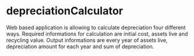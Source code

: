 # depreciationCalculator
Web based application is allowing to calculate depreciation four different ways.
Required informations for calculation are initial cost, assets live and recycling value. 
Output informations are every year of assets live, depreciation amount for each year and sum of depreciation.
